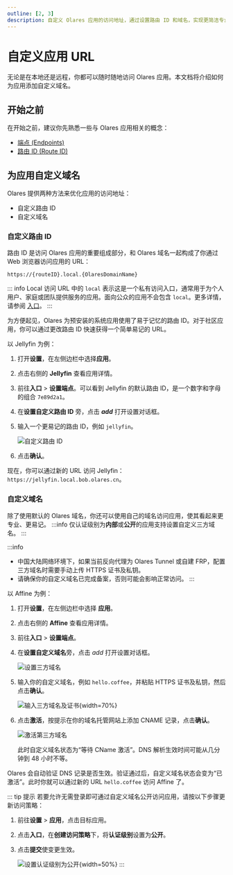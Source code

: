 ```yaml
---
outline: [2, 3]
description: 自定义 Olares 应用的访问地址，通过设置路由 ID 和域名，实现更简洁专业的应用访问方式。
---
```


# 自定义应用 URL
无论是在本地还是远程，你都可以随时随地访问 Olares 应用。本文档将介绍如何为应用添加自定义域名。

## 开始之前
在开始之前，建议你先熟悉一些与 Olares 应用相关的概念：

- [端点 (Endpoints)](../concepts/network.md#端点)
- [路由 ID (Route ID)](../concepts/network.md#路由-id)

## 为应用自定义域名

Olares 提供两种方法来优化应用的访问地址：
* 自定义路由 ID
* 自定义域名

### 自定义路由 ID
路由 ID 是访问 Olares 应用的重要组成部分，和 Olares 域名一起构成了你通过 Web 浏览器访问应用的 URL：

`https://{routeID}.local.{OlaresDomainName}`

::: info Local 访问
URL 中的 `local` 表示这是一个私有访问入口，通常用于为个人用户、家庭或团队提供服务的应用。面向公众的应用不会包含 `local`。更多详情，请参阅 [入口](../concepts/network.md#入口)。
:::

为方便起见，Olares 为预安装的系统应用使用了易于记忆的路由 ID。对于社区应用，你可以通过更改路由 ID 快速获得一个简单易记的 URL。

以 Jellyfin 为例：

1. 打开**设置**，在左侧边栏中选择**应用**。
2. 点击右侧的 **Jellyfin** 查看应用详情。
3. 前往**入口** > **设置端点**。可以看到 Jellyfin 的默认路由 ID，是一个数字和字母的组合 `7e89d2a1`。
4. 在**设置自定义路由 ID** 旁，点击 **<i class="material-symbols-outlined">add</i>** 打开设置对话框。
5. 输入一个更易记的路由 ID，例如 `jellyfin`。

   ![自定义路由 ID](/images/zh/manual/tasks/custom-route-id.png#bordered)
6. 点击**确认**。

现在，你可以通过新的 URL 访问 Jellyfin：`https://jellyfin.local.bob.olares.cn`。

### 自定义域名

除了使用默认的 Olares 域名，你还可以使用自己的域名访问应用，使其看起来更专业、更易记。
:::info
仅认证级别为**内部**或**公开**的应用支持设置自定义三方域名。
:::


:::info
- 中国大陆网络环境下，如果当前反向代理为 Olares Tunnel 或自建 FRP，配置三方域名时需要手动上传 HTTPS 证书及私钥。
- 请确保你的自定义域名已完成备案，否则可能会影响正常访问。
:::

以 Affine 为例：

1. 打开**设置**，在左侧边栏中选择 **应用**。
2. 点击右侧的 **Affine** 查看应用详情。
3. 前往**入口** > **设置端点**。
4. 在**设置自定义域名**旁，点击 <i class="material-symbols-outlined">add</i> 打开设置对话框。

   ![设置三方域名](/images/zh/manual/tasks/set-custom-domain.png#bordered)
5. 输入你的自定义域名，例如 `hello.coffee`，并粘贴 HTTPS 证书及私钥，然后点击**确认**。

   ![输入三方域名及证书](/images/zh/manual/tasks/enter-custom-domain.png#bordered){width=70%}
6. 点击**激活**，按提示在你的域名托管网站上添加 CNAME 记录，点击**确认**。

   ![激活第三方域名](/images/zh/manual/tasks/activate-custom-domain.png#bordered)
   
   此时自定义域名状态为“等待 CName 激活”。DNS 解析生效时间可能从几分钟到 48 小时不等。
   
Olares 会自动验证 DNS 记录是否生效。验证通过后，自定义域名状态会变为“已激活”。此时你就可以通过新的 URL `hello.coffee` 访问 Affine 了。

::: tip 提示
若要允许无需登录即可通过自定义域名公开访问应用，请按以下步骤更新访问策略：
1. 前往**设置** > **应用**，点击目标应用。
2. 点击**入口**，在**创建访问策略**下，将**认证级别**设置为**公开**。
3. 点击**提交**使变更生效。

   ![设置认证级别为公开](/images/zh/manual/tasks/set-auth-level-to-public.png){width=50%}
:::